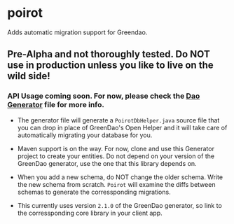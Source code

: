 # poirot
Adds automatic migration support for Greendao.

## Pre-Alpha and not thoroughly tested. Do NOT use in production unless you like to live on the wild side!

### API Usage coming soon. For now, please check the [Dao Generator](https://github.com/vinaysshenoy/poirot/blob/master/src/main/java/com/vinaysshenoy/poirot/Generator.java) file for more info.

* The generator file will generate a `PoirotDbHelper.java` source file that you can drop in place of GreenDao's Open Helper and it will take care of automatically migrating your database for you.

* Maven support is on the way. For now, clone and use this Generator project to create your entities. Do not depend on your version of the GreenDao generator, use the one that this library depends on.

* When you add a new schema, do NOT change the older schema. Write the new schema from scratch. `Poirot` will examine the diffs between schemas to generate the corressponding migrations.

* This currently uses version `2.1.0` of the GreenDao generator, so link to the corressponding core library in your client app.
